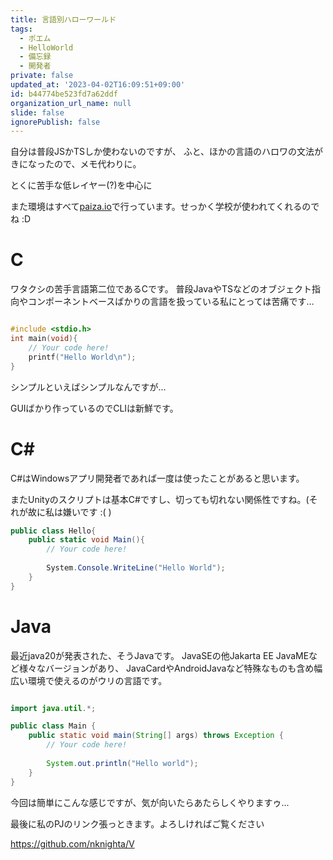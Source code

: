 ```yaml
---
title: 言語別ハローワールド
tags:
  - ポエム
  - HelloWorld
  - 備忘録
  - 開発者
private: false
updated_at: '2023-04-02T16:09:51+09:00'
id: b44774be523fd7a62ddf
organization_url_name: null
slide: false
ignorePublish: false
---
```

自分は普段JSかTSしか使わないのですが、
ふと、ほかの言語のハロワの文法がきになったので、メモ代わりに。

とくに苦手な低レイヤー(?)を中心に

また環境はすべて[paiza.io](https://paiza.io/)で行っています。せっかく学校が使われてくれるのでね :D

# C

ワタクシの苦手言語第二位であるCです。
普段JavaやTSなどのオブジェクト指向やコンポーネントベースばかりの言語を扱っている私にとっては苦痛です…

```c

#include <stdio.h>
int main(void){
    // Your code here!
    printf("Hello World\n");
}

```

シンプルといえばシンプルなんですが...

GUIばかり作っているのでCLIは新鮮です。

# C#
C#はWindowsアプリ開発者であれば一度は使ったことがあると思います。

またUnityのスクリプトは基本C#ですし、切っても切れない関係性ですね。(それが故に私は嫌いです :( )

```cs
public class Hello{
    public static void Main(){
        // Your code here!
        
        System.Console.WriteLine("Hello World");
    }
}

```

# Java

最近java20が発表された、そうJavaです。
JavaSEの他Jakarta EE JavaMEなど様々なバージョンがあり、
JavaCardやAndroidJavaなど特殊なものも含め幅広い環境で使えるのがウリの言語です。

```java

import java.util.*;

public class Main {
    public static void main(String[] args) throws Exception {
        // Your code here!
        
        System.out.println("Hello world");
    }
}

```

今回は簡単にこんな感じですが、気が向いたらあたらしくやりますゥ...


最後に私のPJのリンク張っときます。よろしければご覧ください

https://github.com/nknighta/V
